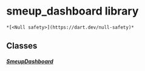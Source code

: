 


# smeup_dashboard library






    *[<Null safety>](https://dart.dev/null-safety)*





## Classes

##### [SmeupDashboard](../smeup_widgets_smeup_dashboard/SmeupDashboard-class.md)



 















